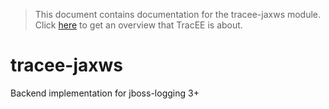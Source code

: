 > This document contains documentation for the tracee-jaxws module. Click [here](/README.md) to get an overview that TracEE is about.

# tracee-jaxws

Backend implementation for jboss-logging 3+